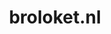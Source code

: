 ---
layout: post
title:  "broloket.nl"
internal_url:  "/dutchgov/broloket.nl.html"
categories: dutchgov
---